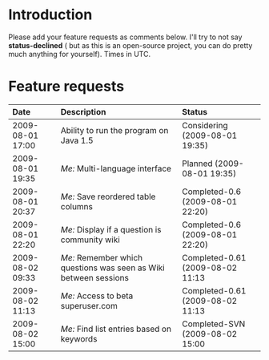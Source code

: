# Introduction #

Please add your feature requests as comments below. I'll try to not say **status-declined** ( but as this is an open-source project, you can do pretty much anything for yourself). Times in UTC.

# Feature requests #

| **Date** | **Description** | **Status** |
|:---------|:----------------|:-----------|
| 2009-08-01 17:00 | Ability to run the program on Java 1.5 | Considering (2009-08-01 19:35) |
| 2009-08-01 19:35 | _Me:_ Multi-language interface | Planned (2009-08-01 19:35) |
| 2009-08-01 20:37 | _Me:_ Save reordered table columns | Completed-0.6 (2009-08-01 22:20) |
| 2009-08-01 22:20 | _Me:_ Display if a question is community wiki | Completed-0.6 (2009-08-01 22:20) |
| 2009-08-02 09:33 | _Me:_ Remember which questions was seen as Wiki between sessions | Completed-0.61 (2009-08-02 11:13 |
| 2009-08-02 11:13 | _Me:_ Access to beta superuser.com | Completed-0.61 (2009-08-02 11:13 |
| 2009-08-02 15:00 | _Me:_ Find list entries based on keywords | Completed-SVN (2009-08-02 15:00 |